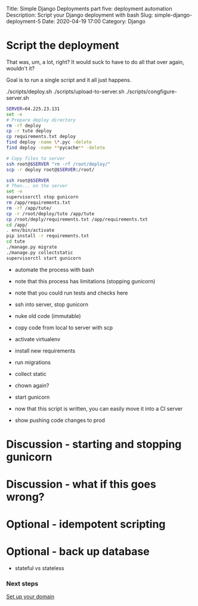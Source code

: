 Title: Simple Django Deployments part five: deployment automation
Description: Script your Django deployment with bash
Slug: simple-django-deployment-5
Date: 2020-04-19 17:00
Category: Django

# Script the deployment

That was, um, a lot, right? It would suck to have to do all that over again, wouldn't it?

Goal is to run a single script and it all just happens.

./scripts/deploy.sh
./scripts/upload-to-server.sh
./scripts/congfigure-server.sh

```bash
SERVER=64.225.23.131
set -e
# Prepare deploy directory
rm -rf deploy
cp -r tute deploy
cp requirements.txt deploy
find deploy -name \*.pyc -delete
find deploy -name **pycache** -delete

# Copy files to server
ssh root@$SERVER "rm -rf /root/deploy/"
scp -r deploy root@$SERVER:/root/

ssh root@$SERVER
# Then... on the server
set -e
supervisorctl stop gunicorn
rm /app/requirements.txt
rm -rf /app/tute/
cp -r /root/deploy/tute /app/tute
cp /root/deply/requirements.txt /app/requirements.txt
cd /app/
. env/bin/activate
pip install -r requirements.txt
cd tute
./manage.py migrate
./manage.py collectstatic
supervisorctl start gunicorn
```

- automate the process with bash

- note that this process has limitations (stopping gunicorn)
- note that you could run tests and checks here
- ssh into server, stop gunicorn
- nuke old code (immutable)
- copy code from local to server with scp
- activate virtualenv
- install new requirements
- run migrations
- collect static
- chown again?
- start gunicorn
- now that this script is written, you can easily move it into a CI server

- show pushing code changes to prod

# Discussion - starting and stopping gunicorn

# Discussion - what if this goes wrong?

# Optional - idempotent scripting

# Optional - back up database

- stateful vs stateless

### Next steps

[Set up your domain]({filename}/simple-django-deployment-6.md)
